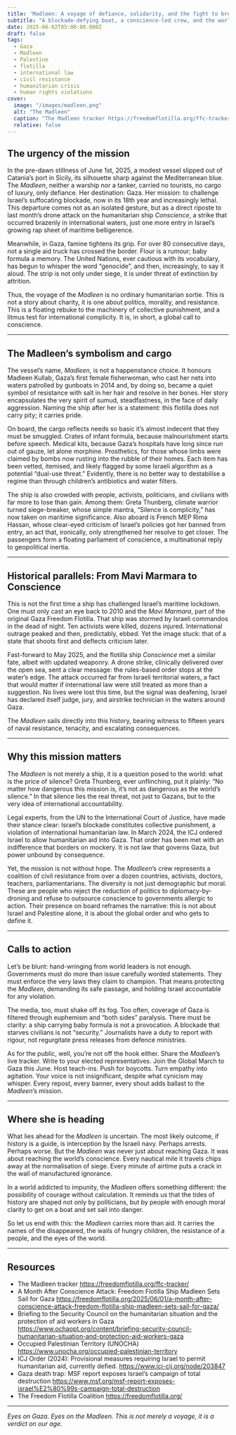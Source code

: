 ```yaml
---
title: 'Madleen: A voyage of defiance, solidarity, and the fight to break the siege'
subtitle: "A blockade-defying boat, a conscience-led crew, and the world’s wilful silence put to the test."
date: 2025-06-02T05:00:00.000Z
draft: false
tags: 
  - Gaza
  - Madleen
  - Palestine
  - flotilla
  - international law
  - civil resistance
  - humanitarian crisis
  - human rights violations
cover:
  image: "/images/madleen.png"
  alt: "The Madleen" 
  caption: "The Madleen tracker https://freedomflotilla.org/ffc-tracker/"
  relative: false 
---
```


## The urgency of the mission

In the pre-dawn stillness of June 1st, 2025, a modest vessel slipped out of Catania’s port in Sicily, its silhouette 
sharp against the Mediterranean blue. The *Madleen*, neither a warship nor a tanker, carried no tourists, no cargo 
of luxury, only defiance. Her destination: Gaza. Her mission: to challenge Israel’s suffocating blockade, now in its 
18th year and increasingly lethal. This departure comes not as an isolated gesture, but as a direct riposte to last 
month’s drone attack on the humanitarian ship *Conscience*, a strike that occurred brazenly in international waters, 
just one more entry in Israel’s growing rap sheet of maritime belligerence.

Meanwhile, in Gaza, famine tightens its grip. For over 80 consecutive days, not a single aid truck has crossed the 
border. Flour is a rumour; baby formula a memory. The United Nations, ever cautious with its vocabulary, has begun 
to whisper the word “genocide”, and then, increasingly, to say it aloud. The strip is not only under siege, it is 
under threat of extinction by attrition.

Thus, the voyage of the *Madleen* is no ordinary humanitarian sortie. This is not a story about charity, it is 
one about politics, morality, and resistance. This is a floating rebuke to the machinery of collective punishment, 
and a litmus test for international complicity. It is, in short, a global call to conscience.

---

## The Madleen’s symbolism and cargo

The vessel’s name, *Madleen*, is not a happenstance choice. It honours Madleen Kullab, Gaza’s first female fisherwoman, 
who cast her nets into waters patrolled by gunboats in 2014 and, by doing so, became a quiet symbol of resistance with 
salt in her hair and resolve in her bones. Her story encapsulates the very spirit of sumud, steadfastness, in the face 
of daily aggression. Naming the ship after her is a statement: this flotilla does not carry pity; it carries pride.

On board, the cargo reflects needs so basic it’s almost indecent that they must be smuggled. Crates of infant 
formula, because malnourishment starts before speech. Medical kits, because Gaza’s hospitals have long since run out 
of gauze, let alone morphine. Prosthetics, for those whose limbs were claimed by bombs now rusting into the rubble of 
their homes. Each item has been vetted, itemised, and likely flagged by some Israeli algorithm as a potential 
“dual-use threat.” Evidently, there is no better way to destabilise a regime than through children’s antibiotics and 
water filters.

The ship is also crowded with people, activists, politicians, and civilians with far more to lose than gain. Among 
them: Greta Thunberg, climate warrior turned siege-breaker, whose simple mantra, “Silence is complicity,” has now 
taken on maritime significance. Also aboard is French MEP Rima Hassan, whose clear-eyed criticism of Israel’s 
policies got her banned from entry, an act that, ironically, only strengthened her resolve to get closer. The 
passengers form a floating parliament of conscience, a multinational reply to geopolitical inertia.

---

## Historical parallels: From Mavi Marmara to Conscience

This is not the first time a ship has challenged Israel’s maritime lockdown. One must only cast an eye back to 2010 
and the *Mavi Marmara*, part of the original Gaza Freedom Flotilla. That ship was stormed by Israeli commandos in 
the dead of night. Ten activists were killed, dozens injured. International outrage peaked and then, predictably, 
ebbed. Yet the image stuck: that of a state that shoots first and deflects criticism later.

Fast-forward to May 2025, and the flotilla ship *Conscience* met a similar fate, albeit with updated weaponry. 
A drone strike, clinically delivered over the open sea, sent a clear message: the rules-based order stops at the 
water’s edge. The attack occurred far from Israeli territorial waters, a fact that would matter if international 
law were still treated as more than a suggestion. No lives were lost this time, but the signal was deafening, Israel 
has declared itself judge, jury, and airstrike technician in the waters around Gaza.

The *Madleen* sails directly into this history, bearing witness to fifteen years of naval resistance, tenacity, 
and escalating consequences.

---

## Why this mission matters

The *Madleen* is not merely a ship, it is a question posed to the world: what is the price of silence? Greta Thunberg, 
ever unflinching, put it plainly: “No matter how dangerous this mission is, it’s not as dangerous as the world’s 
silence.” In that silence lies the real threat, not just to Gazans, but to the very idea of international accountability.

Legal experts, from the UN to the International Court of Justice, have made their stance clear: Israel’s blockade 
constitutes collective punishment, a violation of international humanitarian law. In March 2024, the ICJ ordered 
Israel to allow humanitarian aid into Gaza. That order has been met with an indifference that borders on mockery. 
It is not law that governs Gaza, but power unbound by consequence.

Yet, the mission is not without hope. The *Madleen*’s crew represents a coalition of civil resistance from over a 
dozen countries, activists, doctors, teachers, parliamentarians. The diversity is not just demographic but moral. 
These are people who reject the reduction of politics to diplomacy-by-droning and refuse to outsource conscience to 
governments allergic to action. Their presence on board reframes the narrative: this is not about Israel and Palestine 
alone, it is about the global order and who gets to define it.

---

## Calls to action

Let’s be blunt: hand-wringing from world leaders is not enough. Governments must do more than issue carefully worded 
statements. They must enforce the very laws they claim to champion. That means protecting the *Madleen*, demanding 
its safe passage, and holding Israel accountable for any violation.

The media, too, must shake off its fog. Too often, coverage of Gaza is filtered through euphemism and “both sides” 
paralysis. There must be clarity: a ship carrying baby formula is not a provocation. A blockade that starves civilians 
is not “security.” Journalists have a duty to report with rigour, not regurgitate press releases from defence 
ministries.

As for the public, well, you’re not off the hook either. Share the *Madleen*’s live tracker. Write to your elected 
representatives. Join the Global March to Gaza this June. Host teach-ins. Push for boycotts. Turn empathy into 
agitation. Your voice is not insignificant, despite what cynicism may whisper. Every repost, every banner, every 
shout adds ballast to the *Madleen*’s mission.

---

## Where she is heading

What lies ahead for the *Madleen* is uncertain. The most likely outcome, if history is a guide, is interception 
by the Israeli navy. Perhaps arrests. Perhaps worse. But the *Madleen* was never just about reaching Gaza. It was 
about reaching the world’s conscience. Every nautical mile it travels chips away at the normalisation of siege. 
Every minute of airtime puts a crack in the wall of manufactured ignorance.

In a world addicted to impunity, the *Madleen* offers something different: the possibility of courage without 
calculation. It reminds us that the tides of history are shaped not only by politicians, but by people with enough 
moral clarity to get on a boat and set sail into danger.

So let us end with this: the *Madleen* carries more than aid. It carries the names of the disappeared, the wails 
of hungry children, the resistance of a people, and the eyes of the world.

---

## Resources

* The Madleen tracker https://freedomflotilla.org/ffc-tracker/
* A Month After Conscience Attack: Freedom Flotilla Ship Madleen Sets Sail for Gaza https://freedomflotilla.org/2025/06/01/a-month-after-conscience-attack-freedom-flotilla-ship-madleen-sets-sail-for-gaza/
* Briefing to the Security Council on the humanitarian situation and the protection of aid workers in Gaza https://www.ochaopt.org/content/briefing-security-council-humanitarian-situation-and-protection-aid-workers-gaza
* Occupied Palestinian Territory (UNOCHA) https://www.unocha.org/occupied-palestinian-territory
* ICJ Order (2024): Provisional measures requiring Israel to permit humanitarian aid, currently defied. https://www.icj-cij.org/node/203847
* Gaza death trap: MSF report exposes Israel’s campaign of total destruction https://www.msf.org/msf-report-exposes-israel%E2%80%99s-campaign-total-destruction
* The Freedom Flotilla Coalition https://freedomflotilla.org/

---

*Eyes on Gaza. Eyes on the Madleen. This is not merely a voyage, it is a verdict on our age.*
